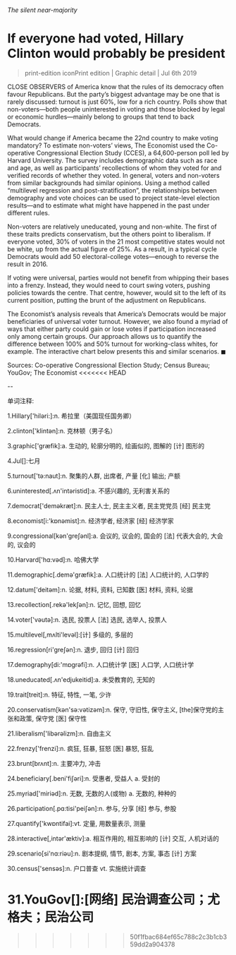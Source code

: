 ###### The silent near-majority
# If everyone had voted, Hillary Clinton would probably be president 
> print-edition iconPrint edition | Graphic detail | Jul 6th 2019 
CLOSE OBSERVERS of America know that the rules of its democracy often favour Republicans. But the party’s biggest advantage may be one that is rarely discussed: turnout is just 60%, low for a rich country. Polls show that non-voters—both people uninterested in voting and those blocked by legal or economic hurdles—mainly belong to groups that tend to back Democrats. 
What would change if America became the 22nd country to make voting mandatory? To estimate non-voters’ views, The Economist used the Co-operative Congressional Election Study (CCES), a 64,600-person poll led by Harvard University. The survey includes demographic data such as race and age, as well as participants’ recollections of whom they voted for and verified records of whether they voted. In general, voters and non-voters from similar backgrounds had similar opinions. Using a method called “multilevel regression and post-stratification”, the relationships between demography and vote choices can be used to project state-level election results—and to estimate what might have happened in the past under different rules. 
Non-voters are relatively uneducated, young and non-white. The first of these traits predicts conservatism, but the others point to liberalism. If everyone voted, 30% of voters in the 21 most competitive states would not be white, up from the actual figure of 25%. As a result, in a typical cycle Democrats would add 50 electoral-college votes—enough to reverse the result in 2016. 
If voting were universal, parties would not benefit from whipping their bases into a frenzy. Instead, they would need to court swing voters, pushing policies towards the centre. That centre, however, would sit to the left of its current position, putting the brunt of the adjustment on Republicans. 
The Economist’s analysis reveals that America’s Democrats would be major beneficiaries of universal voter turnout. However, we also found a myriad of ways that either party could gain or lose votes if participation increased only among certain groups. Our approach allows us to quantify the difference between 100% and 50% turnout for working-class whites, for example. The interactive chart below presents this and similar scenarios. ◼ 
Sources: Co-operative Congressional Election Study; Census Bureau; YouGov; The Economist 
<<<<<<< HEAD
-- 
 单词注释:
1.Hillary['hiləri:]:n. 希拉里（美国现任国务卿） 
2.clinton['klintәn]:n. 克林顿（男子名） 
3.graphic['græfik]:a. 生动的, 轮廓分明的, 绘画似的, 图解的 [计] 图形的 
4.Jul[]:七月 
5.turnout['tә:naut]:n. 聚集的人群, 出席者, 产量 [化] 输出; 产额 
6.uninterested[.ʌn'intәristid]:a. 不感兴趣的, 无利害关系的 
7.democrat['demәkræt]:n. 民主人士, 民主主义者, 民主党党员 [经] 民主党 
8.economist[i:'kɒnәmist]:n. 经济学者, 经济家 [经] 经济学家 
9.congressional[kәn'greʃәnl]:a. 会议的, 议会的, 国会的 [法] 代表大会的, 大会的, 议会的 
10.Harvard['hɑ:vәd]:n. 哈佛大学 
11.demographic[.demә'græfik]:a. 人口统计的 [法] 人口统计的, 人口学的 
12.datum['deitәm]:n. 论据, 材料, 资料, 已知数 [医] 材料, 资料, 论据 
13.recollection[.rekә'lekʃәn]:n. 记忆, 回想, 回忆 
14.voter['vәutә]:n. 选民, 投票人 [法] 选民, 选举人, 投票人 
15.multilevel[,mʌlti'levәl]:[计] 多级的, 多层的 
16.regression[ri'greʃәn]:n. 退步, 回归 [计] 回归 
17.demography[di:'mɒgrәfi]:n. 人口统计学 [医] 人口学, 人口统计学 
18.uneducated[.ʌn'edjukeitid]:a. 未受教育的, 无知的 
19.trait[treit]:n. 特征, 特性, 一笔, 少许 
20.conservatism[kәn'sә:vәtizәm]:n. 保守, 守旧性, 保守主义, [the]保守党的主张和政策, 保守党 [医] 保守性 
21.liberalism['libәrәlizm]:n. 自由主义 
22.frenzy['frenzi]:n. 疯狂, 狂暴, 狂怒 [医] 暴怒, 狂乱 
23.brunt[brʌnt]:n. 主要冲力, 冲击 
24.beneficiary[.beni'fiʃәri]:n. 受惠者, 受益人 a. 受封的 
25.myriad['miriәd]:n. 无数, 无数的人(或物) a. 无数的, 种种的 
26.participation[.pɑ:tisi'peiʃәn]:n. 参与, 分享 [经] 参与, 参股 
27.quantify['kwɒntifai]:vt. 定量, 用数量表示, 测量 
28.interactive[,intәr'æktiv]:a. 相互作用的, 相互影响的 [计] 交互, 人机对话的 
29.scenario[si'nɑ:riәu]:n. 剧本提纲, 情节, 剧本, 方案, 事态 [计] 方案 
30.census['sensәs]:n. 户口普查 vt. 实施统计调查 
31.YouGov[]:[网络] 民治调查公司；尤格夫；民治公司 
=======
>>>>>>> 50f1fbac684ef65c788c2c3b1cb359dd2a904378
